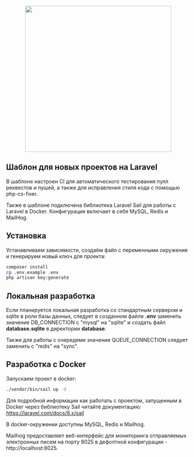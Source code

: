 <p align="center"><a href="https://laravel.com" target="_blank"><img src="https://raw.githubusercontent.com/laravel/art/master/logo-lockup/5%20SVG/2%20CMYK/1%20Full%20Color/laravel-logolockup-cmyk-red.svg" width="400"></a></p>

## Шаблон для новых проектов на Laravel

В шаблоне настроен CI для автоматического тестирования пулл реквестов и пушей, а также для исправления стиля кода с помощью php-cs-fixer. 

Также в шаблоне подключена библиотека Laravel Sail для работы с Laravel в Docker. Конфигурация включает в себя MySQL, Redis и MailHog.

## Установка

Устанавливаем зависимости, создаём файл с переменными окружения и генерируем новый ключ для проекта:

```bash
composer install
cp .env.example .env
php artisan key:generate
```

## Локальная разработка

Если планируется локальная разработка со стандартным сервером и sqlite в роли базы данных, следует в созданном файле **.env** заменить значение DB_CONNECTION с "mysql" на "sqlite" и создать файл **database.sqlite** в директории **database**.

Также для работы с очередями значение QUEUE_CONNECTION следует заменить с "redis" на "sync".

## Разработка с Docker

Запускаем проект в docker:

```bash
./vendor/bin/sail up -d
```

Для подробной информации как работать с проектом, запущенным в Docker через библиотеку Sail читайте документацию: https://laravel.com/docs/8.x/sail

В docker-окружении доступны MySQL, Redis и Mailhog.

Mailhog предоставляет веб-интерфейс для мониторинга отправляемых электронных писем на порту 8025 в дефолтной конфигурации - http://localhost:8025.

